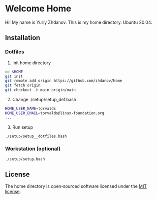 # Welcome Home
Hi! My name is Yuriy Zhdanov. This is my home directory. Ubuntu 20.04.

## Installation

### Dotfiles
1. Init home directory
```bash
cd $HOME
git init
git remote add origin https://github.com/zhdanov/home
git fetch origin
git checkout -b main origin/main
```
2. Change ./setup/setup_def.bash
```bash
HOME_USER_NAME=torvalds
HOME_USER_EMAIL=torvalds@linux-foundation.org
...
```
3. Run setup
```bash
./setup/setup__dotfiles.bash
```

### Workstation (optional)
```bash
./setup/setup.bash
```

## License
The home directory is open-sourced software licensed under the [MIT license](https://opensource.org/licenses/MIT).
